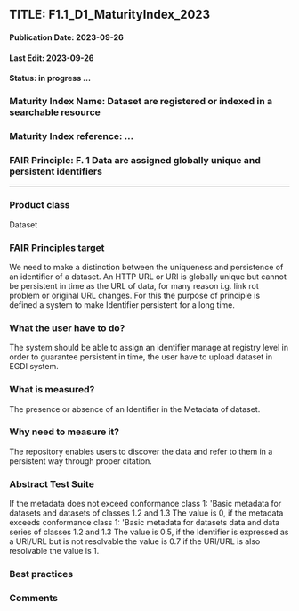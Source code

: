 ## TITLE: F1.1_D1_MaturityIndex_2023

#### Publication Date: 2023-09-26
#### Last Edit: 2023-09-26
#### Status: in progress …


### Maturity Index Name:  Dataset are registered or indexed in a searchable resource

### Maturity Index reference: ...

### FAIR Principle: F. 1 Data are assigned globally unique and persistent identifiers

************************************************************

### Product class
Dataset

### FAIR Principles target
We need to make a distinction between the uniqueness and persistence of an identifier of a dataset. An HTTP URL or URI is globally unique but cannot be persistent in time as the URL of data, for many reason i.g. link rot problem or original URL changes. For this the purpose of principle is defined a system to make Identifier persistent for a long time.

### What the user have to do?
The system should be able to assign an identifier manage at registry level in order to guarantee persistent in time, the user have to upload dataset in EGDI system.

### What is measured?
The presence or absence of an Identifier in the Metadata of dataset.

### Why need to measure it?
The repository enables users to discover the data and refer to them in a
persistent way through proper citation.

### Abstract Test Suite
If the metadata does not exceed conformance class 1: 'Basic metadata for datasets and datasets of classes 1.2 and 1.3 The value is 0, if the metadata exceeds conformance class 1: 'Basic metadata for datasets data and data series of classes 1.2 and 1.3 The value is 0.5, if the Identifier is expressed as a URI/URL but is not resolvable the value is 0.7 if the URI/URL is also resolvable the value is 1.

### Best practices

### Comments
